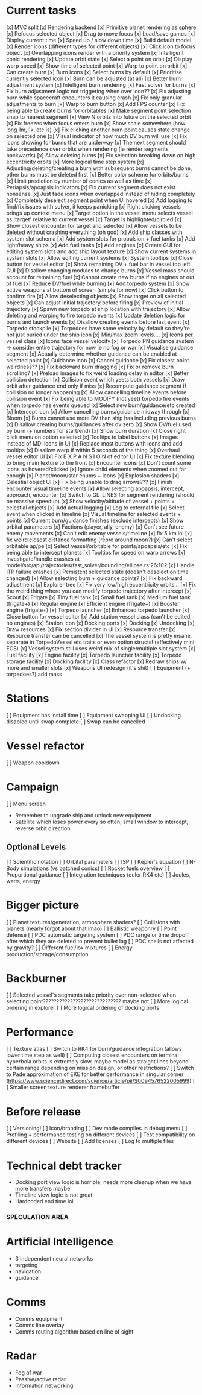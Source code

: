 # Current tasks
[x] MVC split
[x] Rendering backend
[x] Primitive planet rendering as sphere
[x] Refocus selected object
[x] Drag to move focus
[x] Load/save games
[x] Display current time
[x] Speed up / slow down time
[x] Build default model
[x] Render icons (different types for different objects)
[x] Click icon to focus object
[x] Overlapping icons render with a priority system
[x] Intelligent conic rendering
[x] Update orbit state
[x] Select a point on orbit
[x] Display warp speed
[x] Show time of selected point
[x] Warp to point on orbit
[x] Can create burn
[x] Burn icons
[x] Select burns by default
[x] Prioritise currently selected icon
[x] Burn can be adjusted (at all)
[x] Better burn adjustment system
[x] Intelligent burn rendering
[x] Fast solver for burns
[x] Fix burn adjustment logic not triggering when over icon??
[x] Fix adjusting burn while spacecraft encounters it causing crash
[x] Fix only granular adjustments to burn
[x] Warp to burn button
[x] Add FPS counter
[x] Fix being able to create burns for orbitables
[x] Make segment point selection snap to nearest segment
[x] View N orbits into future on the selected orbit
[x] Fix freezes when focus enters burn
[x] Show scale somewhere (how long 1m, 1k, etc is)
[x] Fix clicking another burn point causes state change on selected one
[x] Visual indicator of how much DV burn will use
[x] Fix icons showing for burns that are underway
[x] The next segment should take precedence over orbits when rendering (ie render segments backwards)
[x] Allow deleting burns
[x] Fix selection breaking down on high eccentricity orbits
[x] More logical time step system
[x] Adjusting/deleting/creating a burn with subsequent burns cannot be done, other burns must be deleted first
[x] Better color scheme for orbits/burns
[x] Limit prediction by number of conics as well as time
[x] Periapsis/apoapsis indicators
[x] Fix current segment does not exist nonsense
[x] Just fade icons when overlapped instead of hiding completely 
[x] Completely deselect segment point when UI hovered
[x] Add logging to find/fix issues with solver, it keeps panicking
[x] Right clicking vessels brings up context menu
[x] Target option in the vessel menu selects vessel as 'target' relative to current vessel
[x] Target is highlighted/circled
[x] Show closest encounter for target and selected
[x] Allow vessels to be deleted without crashing everything (oh god)
[x] Add ship classes with system slot schema
[x] Add system slots for propulsion + fuel tanks
[x] Add light/heavy ships
[x] Add fuel tanks
[x] Add engines
[x] Create GUI for editing system slots and add ship layout texture
[x] Show current systems in system slots
[x] Allow editing current systems
[x] System tooltips
[x] Close button for vessel editor
[x] Show remaining DV + fuel bar in vessel top left GUI
[x] Disallow changing modules to change burns
[x] Vessel mass should account for remaining fuel
[x] Cannot create new burns if no engines or out of fuel
[x] Reduce DV/fuel while burning
[x] Add torpedo system
[x] Show active weapons at bottom of screen (simple for now)
[x] Click button to confirm fire
[x] Allow deselecting objects
[x] Show target on all selected objects
[x] Can adjust initial trajectory before firing
[x] Preview of initial trajectory
[x] Spawn new torpedo at ship location with trajectory
[x] Allow deleting and warping to fire torpedo events
[x] Update deletion logic for burns and launch events
[x] Disallow creating events before last event
[x] Torpedo stockpile
[x] Torpedoes have some velocity by default so they're not just buried under the ship icon
[x] Min/max zoom levels....
[x] Icons per vessel class
[x] Icons face vessel velocity
[x] Torpedo PN guidance system -> consider entire trajectory for now ie no fog or war
[x] Visualise guidance segment
[x] Actually determine whether guidance can be enabled at selected point
[x] Guidance icon
[x] Cancel guidance
[x] Fix closest point weirdness??
[x] Fix backward burn dragging
[x] Fix or remove burn scrolling?
[x] Preload images to fix weird loading delay in editor
[x] Better collision detection
[x] Collision event which yeets both vessels
[x] Draw orbit after guidance end only if miss
[x] Recompute guidance segment if collision no longer happening
[x] Allow cancelling timeline events before collision event
[x] Fix being able to MODIFY (not yeet) torpedo fire events when torpedo has events queued
[x] Select new burn/guidance/etc created
[x] Intercept icon
[x] Allow cancelling burns/guidance midway through
[x] Bloom
[x] Burns cannot use more DV than ship has including previous burns
[x] Disallow creating burns/guidances after dv zero
[x] Show DV/fuel used by burn (+ numbers for start/end)
[x] Show burn duration
[x] Close right click menu on option selected
[x] Tooltips to label buttons
[x] Images instead of MDI icons in UI
[x] Replace most buttons with icons and add tooltips
[x] Disallow warp if within 5 seconds of the thing
[x] Overhaul vessel editor UI
[x] Fix E X P A N S I O N of editor UI
[x] Fix texture blending to bring main texture to the front
[x] Encounter icons
[x] Don't count some icons as hovered/clicked
[x] Ignore child elements when zoomed out far enough
[x] Planet/moon/star enums + icons
[x] Explosion shaders
[x] Celestial object UI
[x] Fix being unable to drag arrows???
[x] Finish encounter visual timeline events
[x] Allow selecting apoapsis, intercept, approach, encounter
[x] Switch to GL_LINES for segment rendering (should be massive speedup)
[x] Show velocity/altitude of vessel + points + celestial objects
[x] Add actual logging
[x] Log to external file
[x] Select event when clicked in timeline
[x] Visual timeline for selected events + points
[x] Current burn/guidance finishes (exclude intercepts)
[x] Show orbital parameters
[x] Factions (player, ally, enemy)
[x] Can't see future enemy movements
[x] Can't edit enemy vessels/timeline
[x] fix 5 km lol
[x] fix weird closest distance formatting (repro around moon?)
[x] Can't select orbitable ap/pe
[x] Select vessel/orbitable for points/apoapsis/etc
[x] Fix being able to intercept planets
[x] Tooltips for speed on warp arrows
[x] Investigate/handle crashes at model/src/api/trajectories/fast_solver/bounding/ellipse.rs:26:102
[x] Handle ITP failure crashes
[x] Persistent selected state (doesn't deselect on time changed)
[x] Allow selecting burn + guidance points?
[x] Fix backward adjustment
[x] Explorer tree
[x] Fix very low/high eccentricity orbits...
[x] Fix the weird thing where you can modify torpedo trajectory after intercept
[x] Scout
[x] Frigate
[x] Tiny fuel tank
[x] Small fuel tank
[x] Medium fuel tank (frigate+)
[x] Regular engine
[x] Efficient engine (frigate+)
[x] Booster engine (frigate+)
[x] Torpedo launcher
[x] Enhanced torpedo launcher
[x] Close button for vessel editor
[x] Add station vessel class (can't be edited, no engines)
[x] Station icon
[x] Docking ports
[x] Docking
[x] Undocking
[x] Draw resources
[x] Fix section divider in UI
[x] Resource transfer
[x] Resource transfer can be cancelled
[x] The vessel system is pretty insane, separate in TorpedoVessel etc traits or even option structs! (effectively mini ECS)
[x] Vessel system still uses weird mix of single/multiple slot system
[x] Fuel facility
[x] Engine facility
[x] Torpedo launcher facility
[x] Torpedo storage facility
[x] Docking facility
[x] Class refactor
[x] Redraw ships w/ more and smaller slots
[x] Weapons UI redesign (it's shit)
[ ] Equipment (+ torpedoes?) add mass

# Stations
[ ] Equipment has install time
[ ] Equipment swapping UI
[ ] Undocking disabled until swap complete
[ ] Swap can be cancelled

# Vessel refactor
[ ] Weapon cooldown

# Campaign
[ ] Menu screen
- Remember to upgrade ship and unlock new equipment
- Satellite which loses power every so often, small window to intercept, reverse orbit direction

## Optional Levels
[ ] Scientific notation
[ ] Orbital parameters
[ ] ISP
[ ] Kepler's equation
[ ] N-Body simulations (vs patched conics)
[ ] Rocket fuels overview
[ ] Proportional guidance
[ ] Integration techniques (euler RK4 etc)
[ ] Joules, watts, energy

# Bigger picture
[ ] Planet textures/generation, atmosphere shaders?
[ ] Collisions with planets (nearly forgot about that lmao)
[ ] Ballistic weaponry
[ ] Point defense
[ ] PDC automatic targeting system
[ ] PDC range or time dropoff after which they are deleted to prevent bullet lag
[ ] PDC shells not affected by gravity?
[ ] Different fuel/lox mixtures
[ ] Energy production/storage/consumption

# Backburner
[ ] Selected vessel's segments take priority over non-selected when selecting point????????????????????????????? maybe not
[ ] More logical ordering in explorer
[ ] More logical ordering of docking ports

# Performance
[ ] Texture atlas
[ ] Switch to RK4 for burn/guidance integration (allows lower time step as well)
[ ] Computing closest encounters on terminal hyperbola orbits is extremely slow, maybe model as straight lines beyond certain range depending on mission design, or other restrictions?
[ ] Switch to Pade approximation of EKE for better performance in singular corner (https://www.sciencedirect.com/science/article/pii/S0094576522005999)
[ ] Smaller screen texture renderer framebuffer

# Before release
[ ] Versioning!
[ ] Icon/branding
[ ] Dev mode compiles in debug menu
[ ] Profiling + performance testing on different devices
[ ] Test compatibility on different devices
[ ] Website
[ ] Add licenses
[ ] Log to multiple files

# Technical debt tracker
- Docking port view logic is horrible, needs more cleanup when we have more transfers maybe
- Timeline view logic is not great
- Hardcoded end time lol

### SPECULATION AREA ###
# Artificial Intelligence
- 3 independent neural networks
- targeting
- navigation
- guidance

# Comms
- Comms equipment
- Comms line overlay
- Comms routing algorithm based on line of sight

# Radar
- Fog of war
- Passive/active radar
- Information networking